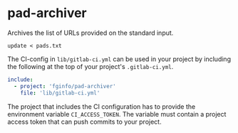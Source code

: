 # pad-archiver

Archives the list of URLs provided on the standard input.

```shell
update < pads.txt
```

The CI-config in `lib/gitlab-ci.yml` can be used in your project by including the following at the top of your project's `.gitlab-ci.yml`.

```yaml
include:
  - project: 'fginfo/pad-archiver'
    file: 'lib/gitlab-ci.yml'
```

The project that includes the CI configuration has to provide the environment variable `CI_ACCESS_TOKEN`. The variable must contain  a project access token that can push commits to your project.
